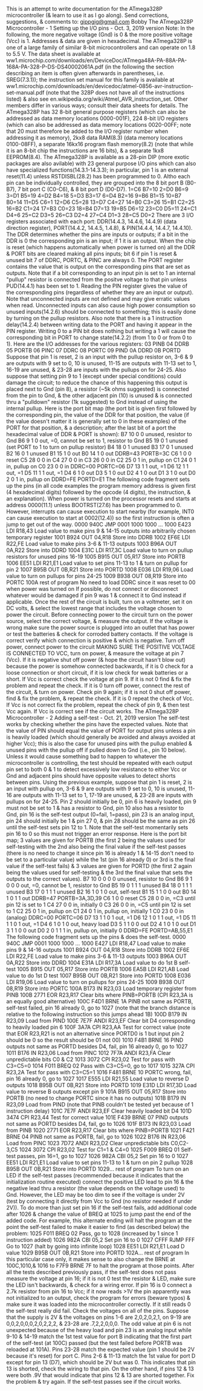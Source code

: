 This is an attempt to write documentation for the ATmega328P
microcontroller (& learn to use it as I go along). Send corrections,
suggestions, & comments to: gippgig@gmail.com Bobby The ATmega328P
Microcontroller - 1 Setting up the I/O pins - Oct. 3, 2019 version Note:
In the following, the more negative voltage (Gnd) is 0 & the more
positive voltage (Vcc) is 1. Addresses & data are given in hexadecimal.
The ATmega328P is one of a large family of similar 8-bit
microcontrollers and can operate on 1.8 to 5.5 V. The data sheet is
available at
ww1.microchip.com/downloads/en/DeviceDoc/ATmega48A-PA-88A-PA-168A-PA-328-P-DS-DS40002061A.pdf
(in the following the section describing an item is often given
afterwards in parentheses, i.e. SREG(7.3.1)); the instruction set manual
for this family is available at
ww1.microchip.com/downloads/en/devicedoc/atmel-0856-avr-instruction-set-manual.pdf
(note that the 328P does not have all of the instructions listed) & also
see en.wikipedia.org/wiki/Atmel_AVR_instruction_set. Other members
differ in various ways; consult their data sheets for details. The
ATmega328P has 32 8-bit general purpose registers (which can also be
addressed as data memory locations 0000-001F), 224 8-bit I/O registers
(which can also be addressed as data memory locations 0020-00FF; note
that 20 must therefore be added to the I/O register number when
addressing it as memory), 2kx8 data RAM(8.3) (data memory locations
0100-08FF), a separate 16kx16 program flash memory(8.2) (note that while
it is an 8-bit chip the instructions are 16 bits), & a separate 1kx8
EEPROM(8.4). The ATmega328P is available as a 28-pin DIP (more exotic
packages are also avilable) with 23 general purpose I/O pins which can
also have specialized functions(14.3.1-14.3.3); in particular, pin 1 is
an external reset(11.4) unless RSTDISBL(28.2) has been programmed to 0.
Altho each pin can be individually controlled, they are grouped into the
8 bit port B (B0-B7), 7 bit port C (C0-C6), & 8 bit port D (D0-D7). 1=C6
B7=10 2=D0 B6=9 3=D1 B5=19 4=D2 B4=18 5=D3 B3=17 6=D4 B2=16 9=B6 B1=15
10=B7 B0=14 11=D5 C6=1 12=D6 C5=28 13=D7 C4=27 14=B0 C3=26 15=B1 C2=25
16=B2 C1=24 17=B3 C0=23 18=B4 D7=13 19=B5 D6=12 23=C0 D5=11 24=C1 D4=6
25=C2 D3=5 26=C3 D2=4 27=C4 D1=3 28=C5 D0=2 There are 3 I/O registers
associated with each port: DDR(14.4.3, 14.4.6, 14.4.9) (data direction
register), PORT(14.4.2, 14.4.5, 1.4.8), & PIN(14.4.4, 14.4.7, 14.4.10).
The DDR determines whether the pins are inputs or outputs; if a bit in
the DDR is 0 the corresponding pin is an input; if 1 it is an output.
When the chip is reset (which happens automatically when power is turned
on) all the DDR & PORT bits are cleared making all pins inputs; bit 6 if
pin 1 is reset & unused bit 7 of DDRC, PORTC, & PINC are always 0. The
PORT register contains the value that is output on the corresponding
pins that are set as outputs. Note that if a bit corresponding to an
input pin is set to 1 an internal "pullup" resistor is connected from
the positve voltage to that pin unless PUD(14.4.1) has been set to 1.
Reading the PIN register gives the value of the corresponding pins
(regardless of whether they are an input or output). Note that
unconnected inputs are not defined and may give erratic values when
read. Unconnected inputs can also cause high power consumption so unused
inputs(14.2.6) should be connected to something; this is easily done by
turning on the pullup resistors. Also note that there is a 1 instruction
delay(14.2.4) between writing data to the PORT and having it appear in
the PIN register. Writing 0 to a PIN bit does nothing but writing a 1
will cause the corresponding bit in PORT to change state(14.2.2) (from 1
to 0 or from 0 to 1). Here are the I/O addresses for the various
registers: 03 PINB 04 DDRB 05 PORTB 06 PINC 07 DDRC 08 PORTC 09 PIND 0A
DDRD 0B PORTD Suppose that pin 1 is reset, 2 is an input with the pullup
resistor on, 3-6 & 9 are outputs with 9 set to 0, 10 is unused, 11-15
are outputs with 11-13 set to 1, 16-19 are unused, & 23-28 are inputs
with the pullups on for 24-25. Also suppose that setting pin 9 to 1
(except under special conditions) could damage the circuit; to reduce
the chance of this happening this output is placed next to Gnd (pin 8),
a resistor (\~5k ohms suggested) is connected from the pin to Gnd, & the
other adjacent pin (10) is unused & is connected thru a "pulldown"
resistor (1k suggested) to Gnd instead of using the internal pullup.
Here is the port bit map (the port bit is given first followed by the
corresponding pin, the value of the DDR for that position, the value (if
the value doesn't matter it is generally set to 0 in these examples) of
the PORT for that position, & a description; after the last bit of a
port the hexadecimal value of DDR & PORT is shown): B7 10 0 0 unused,
resistor to Gnd B6 9 1 0 out, =0, cannot be set to 1, resistor to Gnd B5
19 0 1 unused (set PORT to 1 to turn on pullup resistor) B4 18 0 1
unused B3 17 0 1 unused B2 16 0 1 unused B1 15 1 0 out B0 14 1 0 out
DDRB=43 PORTB=3C C6 1 0 0 reset C5 28 0 0 in C4 27 0 0 in C3 26 0 0 in
C2 25 0 1 in, pullup on C1 24 0 1 in, pullup on C0 23 0 0 in DDRC=00
PORTC=06 D7 13 1 1 out, =1 D6 12 1 1 out, =1 D5 11 1 1 out, =1 D4 6 1 0
out D3 5 1 0 out D2 4 1 0 out D1 3 1 0 out D0 2 0 1 in, pullup on
DDRD=FE PORTD=E1 The following code fragment sets up the pins (in all
code examples the program memory address is given first (4 hexadecimal
digits) followed by the opcode (4 digits), the instruction, & an
explanation). When power is turned on the processor resets and starts at
address 0000(11.1) unless BOOTRST(27.6) has been programmed to 0.
However, interrupts can cause execution to start nearby (for example,
INT0 can cause execution to start at 0002(12.4)) so the first
instruction is often a jump to get out of the way. 0000 940C JMP 0001
1000 1000 ... 1000 E423 LDI R18,43 Load value to make pins 9 & 14-15
outputs into arbitrarily chosen temporary register 1001 B924 OUT 04,R18
Store into DDRB 1002 EF6E LDI R22,FE Load value to make pins 3-6 & 11-13
outputs 1003 B96A OUT 0A,R22 Store into DDRD 1004 E31C LDI R17,3C Load
value to turn on pullup resistors for unused pins 16-19 1005 B915 OUT
05,R17 Store into PORTB 1006 EE51 LDI R21,E1 Load value to set pins
11-13 to 1 & turn on pullup for pin 2 1007 B95B OUT 0B,R21 Store into
PORTD 1008 E036 LDI R19,06 Load value to turn on pullups for pins 24-25
1009 B938 OUT 08,R19 Store into PORTC 100A rest of program No need to
load DDRC since it was reset to 00 when power was turned on If possible,
do not connect or disconnect whatever would be damaged if pin 9 was 1 &
connect it to Gnd instead if applicable. Once the rest of the circuit is
built, turn on a voltmeter, set it on DC volts, & select the lowest
range that includes the voltage chosen to power the circuit. Before
connecting power to the circuit turn on the power source, select the
correct voltage, & measure the output. If the voltage is wrong make sure
the power source is plugged into an outlet that has power or test the
batteries & check for corroded battery contacts. If the voltage is
correct verify which connection is positive & which is negative. Turn
off power, connect power to the circuit MAKING SURE THE POSITIVE VOLTAGE
IS CONNECTED TO VCC, turn on power, & measure the voltage at pin 7
(Vcc). If it is negative shut off power (& hope the circuit hasn't blow
out) because the power is somehow connected backwards, if it is 0 check
for a loose connection or short circuit, if it is low check for weak
batteries or a short. If Vcc is correct check the voltage at pin 9. If
it is not 0 find & fix the problem and repeat the check. If it is 0 turn
off power, connect the rest of the circuit, & turn on power. Check pin 9
again; if it is not 0 shut off power, find & fix the problem, & repeat
the check. If it is 0 repeat the check of Vcc. If Vcc is not correct fix
the problem, repeat the check of pin 9, & then test Vcc again. If Vcc is
correct see if the circuit works. The ATmega328P Microcontroller - 2
Adding a self-test - Oct. 21, 2019 version The self-test works by
checking whether the pins have the expected values. Note that the value
of PIN should equal the value of PORT for output pins unless a pin is
heavily loaded (which should generally be avoided and always avoided at
higher Vcc); this is also the case for unused pins with the pullup
enabled & unused pins with the pullup off if pulled down to Gnd (i.e.,
pin 10 below). Unless it would cause something bad to happen to whatever
the microcontroller is controlling, the test should be repeated with
each output pin set to both 0 & 1 to detect excessively low resistance
to either Vcc or Gnd and adjacent pins should have opposite values to
detect shorts between pins. Using the previous example, suppose that pin
1 is reset, 2 is an input with pullup on, 3-6 & 9 are outputs with 9 set
to 0, 10 is unused, 11-16 are outputs with 11-13 set to 1, 17-19 are
unused, & 23-28 are inputs with pullups on for 24-25. Pin 2 should
initially be 0, pin 6 is heavily loaded, pin 9 must not be set to 1 &
has a resistor to Gnd, pin 10 also has a resistor to Gnd, pin 16 is the
self-test output (0=fail, 1=pass), pin 23 is an analog input, pin 24
should initially be 1 & pin 27 0, & pin 28 should be the same as pin 26
until the self-test sets pin 12 to 1. Note that the self-test
momentarily sets pin 16 to 0 so this must not trigger an error response.
Here is the port bit map; 3 values are given for PORTB (the first 2
being the values used for self-testing with the 2nd also being the final
value if the self-test passes (there is no need to change it since pin
16 is already 1 & 14-15 don't need to be set to a particular value)
while the 1st (pin 16 already 0) or 3rd is the final value if the
self-test fails) & 3 values are given for PORTD (the first 2 again being
the values used for self-testing & the 3rd the final value that sets the
outputs to the correct values). B7 10 0 0 0 0 unused, resistor to Gnd B6
9 1 0 0 0 out, =0, cannot be 1, resistor to Gnd B5 19 0 1 1 1 unused B4
18 0 1 1 1 unused B3 17 0 1 1 1 unused B2 16 1 0 1 0 out, self-test B1
15 1 1 0 0 out B0 14 1 0 1 1 out DDRB=47 PORTB=3A,3D,39 C6 1 0 0 reset
C5 28 0 0 in, =C3 until pin 12 is set to 1 C4 27 0 0 in, initially 0 C3
26 0 0 in, =C5 until pin 12 is set to 1 C2 25 0 1 in, pullup on C1 24 0
1 in, pullup on, initially 1 C0 23 0 0 in (analog) DDRC=00 PORTC=06 D7
13 1 1 0 1 out, =1 D6 12 1 0 1 1 out, =1 D5 11 1 1 0 1 out, =1 D4 6 1 0
1 0 out, heavy load D3 5 1 1 0 0 out D2 4 1 0 1 0 out D1 3 1 1 0 0 out
D0 2 0 1 1 1 in, pullup on, initially 0 DDRD=FE PORTD=AB,55,E1 The
following code fragment sets up the pins & does the self-test. 0000 940C
JMP 0001 1000 1000 ... 1000 E427 LDI R18,47 Load value to make pins 9 &
14-16 outputs 1001 B924 OUT 04,R18 Store into DDRB 1002 EF6E LDI R22,FE
Load value to make pins 3-6 & 11-13 outputs 1003 B96A OUT 0A,R22 Store
into DDRD 1004 E31A LDI R17,3A Load value to do 1st B self-test 1005
B915 OUT 05,R17 Store into PORTB 1006 EA5B LDI R21,AB Load value to do
1st D test 1007 B95B OUT 0B,R21 Store into PORTD 1008 E036 LDI R19,06
Load value to turn on pullups for pins 24-25 1009 B938 OUT 08,R19 Store
into PORTC 100A B173 IN R23,03 Load temporary register from PINB 100B
2771 EOR R23,R17 Clear bits where PINB=PORTB (CPI R23,3A is an equally
good alternative) 100C F4D1 BRNE 1A PINB not same as PORTB, self-test
failed, pin 16 already 0, go to 1027 (note that the branch distance is
relative to the following instruction so this jumps ahead 1B) 100D B179
IN R23,09 Load from PIND 100E 7E7F ANDI R23,EF Clear bit D4
corresponding to heavily loaded pin 6 100F 3A7A CPI R23,AA Test for
correct value (note that EOR R23,R21 is not an alternative since PORTD0
is 1 but input pin 2 should be 0 so the result should be 01 not 00) 1010
F4B1 BRNE 16 PIND outputs not same as PORTD besides D4, fail, pin 16
already 0, go to 1027 1011 B176 IN R23,06 Load from PINC 1012 7F7A ANDI
R23,FA Clear unpredictable bits C0 & C2 1013 3072 CPI R23,02 Test for
pass with C3=C5=0 1014 F011 BREQ 02 Pass with C3=C5=0, go to 1017 1015
327A CPI R23,2A Test for pass with C3=C5=1 1016 F481 BRNE 10 PORTC
wrong, fail, pin 16 already 0, go to 1027 1017 E555 LDI R21,55 Load
value to reverse D outputs 1018 B95B OUT 0B,R21 Store into PORTD 1019
E31D LDI R17,3D Load value to reverse B outputs except pin 9 101A B915
OUT 05,R17 Store into PORTB (no need to change PORTC since it has no
outputs) 101B B179 IN R23,09 Load from PIND (note that PINB couldn't be
tested yet because of 1 instruction delay) 101C 7E7F ANDI R23,EF Clear
heavily loaded bit D4 101D 3474 CPI R23,44 Test for correct value 101E
F439 BRNE 07 PIND outputs not same as PORTD besides D4, fail, go to 1026
101F B173 IN R23,03 Load from PINB 1020 2771 EOR R23,R17 Clear bits
where PINB=PORTB 1021 F421 BRNE 04 PINB not same as PORTB, fail, go to
1026 1022 B176 IN R23,06 Load from PINC 1023 7D72 ANDI R23,D2 Clear
unpredictable bits C0,C2-3,C5 1024 3072 CPI R23,02 Test for C1=1 & C4=0
1025 F009 BREQ 01 Self-test passes, pin 16=1, go to 1027 1026 982A CBI
05,2 Set pin 16 to 0 1027 EE51 LDI R21,E1 Load value to set pins 11-13
to 1 & turn on pin 2 pullup 1028 B95B OUT 0B,R21 Store into PORTD
1029... rest of program To turn on an LED if the self-test passes
(recommended because it indicates that the initialization routine
executed) connect the positive LED lead to pin 16 & the negative lead
thru a resistor (the value depends on the voltage used) to Gnd. However,
the LED may be too dim to see if the voltage is under 2V (test by
connecting it directly from Vcc to Gnd (no resistor needed if under
2V)). To do more than just set pin 16 if the self-test fails, add
additional code after 1026 & change the value of BREQ at 1025 to jump
past the end of the added code. For example, this alternate ending will
halt the program at the point the self-test failed to make it easier to
find (as described below) the problem: 1025 F011 BREQ 02 Pass, go to
1028 (increased by 1 since 1 instruction added) 1026 982A CBI 05,2 Set
pin 16 to 0 1027 CFFF RJMP FFF Go to 1027 (halt by going into infinite
loop) 1028 EE51 LDI R21,E1 Load D value 1029 B95B OUT 0B,R21 Store into
PORTD 102A... rest of program In this particular case only, it makes
sense to also change the BRNE at 100C,1010,& 1016 to F7F9 BRNE 7F to
halt the program at those points. After all the tests described
previously pass, if the self-test does not pass measure the voltage at
pin 16; if it is not 0 test the resistor & LED, make sure the LED isn't
backwards, & check for a wiring error. If pin 16 is 0 connect a 2.7k
resistor from pin 16 to Vcc; if it now reads \>1V the pin apparently was
not initialized to an output, check the program for errors (beware
typos) & make sure it was loaded into the microcontroller correctly. If
it still reads 0 the self-test really did fail. Check the voltages on
all of the pins. Suppose that the supply is 2V & the voltages on pins
1-6 are 2,0,2,0,2,1, on 9-19 are 0,0,2,0,0,0,2,0,2,2,2, & 23-28 are
.7,2,2,0,0,0. The odd value at pin 6 is not unexpected because of the
heavy load and pin 23 is an analog input while 9-10 & 14-19 match the
1st test value for port B indicating that the first part of the
self-test (at 100C) passed (but the test failed before PORTB was
reloaded at 101A). Pins 23-28 match the expected value (pin 1 should be
2V because it's reset) for port C. Pins 2-6 & 11-13 match the 1st value
for port D except for pin 13 (D7), which should be 2V but was 0. This
indicates that pin 13 is shorted, check the wiring to that pin. On the
other hand, if pins 12 & 13 were both .9V that would indicate that pins
12 & 13 are shorted together. Fix the problem & try again. If the
self-test passes see if the circuit works.
